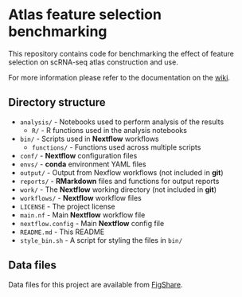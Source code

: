 # Atlas feature selection benchmarking

This repository contains code for benchmarking the effect of feature selection on scRNA-seq atlas construction and use.

For more information please refer to the documentation on the [wiki](https://github.com/theislab/atlas-feature-selection-benchmark/wiki).

## Directory structure

* `analysis/` - Notebooks used to perform analysis of the results
  * `R/` - R functions used in the analysis notebooks
* `bin/` - Scripts used in **Nextflow** workflows
  * `functions/` - Functions used across multiple scripts
* `conf/` - **Nextflow** configuration files
* `envs/` - **conda** environment YAML files
* `output/` - Output from Nexflow workflows (not included in **git**)
* `reports/` - **RMarkdown** files and functions for output reports
* `work/` - The **Nextflow** working directory (not included in **git**)
* `workflows/` - **Nextflow** workflow files
* `LICENSE` - The project license
* `main.nf` - Main **Nextflow** workflow file
* `nextflow.config` - Main **Nextflow** config file
* `README.md` - This README
* `style_bin.sh` - A script for styling the files in `bin/`

## Data files

Data files for this project are available from [FigShare](https://figshare.com/projects/Benchmarking_feature_selection_for_scRNA-seq_integration/214819).
